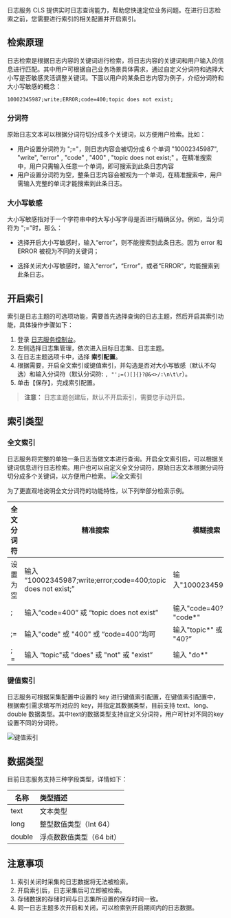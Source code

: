日志服务 CLS 提供实时日志查询能力，帮助您快速定位业务问题。在进行日志检索之前，您需要进行索引的相关配置并开启索引。

## 检索原理

日志检索是根据日志内容的关键词进行检索，将日志内容的关键词和用户输入的信息进行匹配。其中用户可根据自己业务场景具体需求，通过自定义分词符和选择大小写是否敏感灵活调整关键词。下面以用户的某条日志内容为例子，介绍分词符和大小写敏感的概念：

```
10002345987;write;ERROR;code=400;topic does not exist;
```

### 分词符

原始日志文本可以根据分词符切分成多个关键词，以方便用户检索。比如：

- 用户设置分词符为 ";="，则日志内容会被切分成 6 个单词 "10002345987", "write", "error" , "code" , "400" , "topic does not exist;" 。在精准搜索中，用户只需输入任意一个单词，即可搜索到此条日志内容
- 用户设置分词符为空，整条日志内容会被视为一个单词，在精准搜索中，用户需输入完整的单词才能搜索到此条日志。

### 大小写敏感

大小写敏感指对于一个字符串中的大写小写字母是否进行精确区分。例如，当分词符为 ";="时，那么：

- 选择开启大小写敏感时，输入“error”，则不能搜索到此条日志。因为 error 和 ERROR 被视为不同的关键词；

- 选择关闭大小写敏感时，输入“error”，“Error”，或者“ERROR”，均能搜索到此条日志。



## 开启索引

索引是日志主题的可选项功能，需要首先选择查询的日志主题，然后开启其索引功能，具体操作步骤如下：

1. 登录 [日志服务控制台](https://console.cloud.tencent.com/cls)。
2. 左侧选择日志集管理，依次进入目标日志集、日志主题。
3. 在日志主题选项卡中，选择 **索引配置**。
4. 根据需要，开启全文索引或键值索引，并勾选是否对大小写敏感（默认不勾选）和输入分词符（默认分词符: ```, "';=()[]{}?@&<>/:\n\t\r```）。
5. 单击【保存】，完成索引配置。

> **注意：**
> 日志主题创建后，默认不开启索引，需要您手动开启。

## 索引类型

### 全文索引

日志服务将完整的单独一条日志当做文本进行查询。开启全文索引后，可以根据关键词信息进行日志检索。用户也可以自定义全文分词符，原始日志文本根据分词符切分成多个关键词，以方便用户检索。
![全文索引](http://chuantu.biz/t6/352/1533216745x-1404792742.png)

为了更直观地说明全文分词符的功能特性，以下列举部分检索示例。

| 全文分词符 | 精准搜索                                                     | 模糊搜索                  |
| ---------- | ------------------------------------------------------------ | ------------------------- |
| 设置为空   | 输入 “10002345987;write;error;code=400;topic does not exist;” | 输入"10002345987*"        |
| ;          | 输入“code=400” 或 “topic does not exist”                     | 输入"code=40?" 或 "code*" |
| ;=         | 输入"code" 或 "400" 或 “code=400”均可                        | 输入"topic*" 或 "40?”     |
| ;  =       | 输入 “topic"或 "does" 或 "not" 或 "exist”                    | 输入 "do*"                |

### 键值索引

日志服务可根据采集配置中设置的 key 进行键值索引配置，在键值索引配置中，根据索引需求填写所对应的 key，并指定其数据类型，目前支持 text、long、double 数据类型。其中text的数据类型支持自定义分词符，用户可针对不同的key设置不同的分词符。

![键值索引](http://chuantu.biz/t6/352/1533216775x-1404792742.png)



## 数据类型

目前日志服务支持三种字段类型，详情如下：

| 名称   | 类型描述                 |
| ------ | :----------------------- |
| text   | 文本类型                 |
| long   | 整型数值类型（Int 64）   |
| double | 浮点数数值类型（64 bit） |

## 注意事项

1. 索引关闭时采集的日志数据将无法被检索。
2. 开启索引后，日志采集后可立即被检索。
3. 存储数据的存储时间与日志集所设置的保存时间一致。
4. 同一日志主题多次开启和关闭，可以检索到开启期间内的日志数据。
